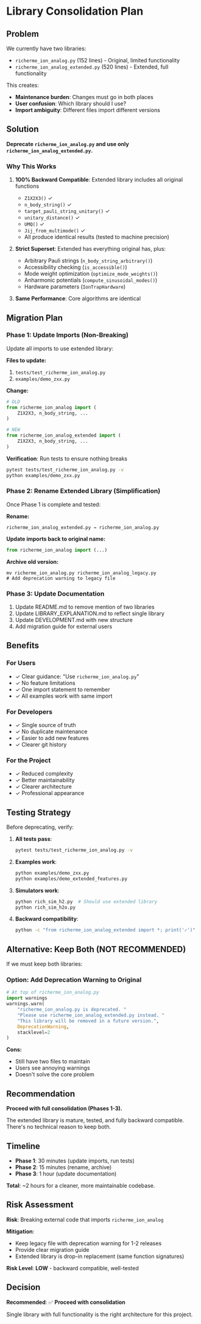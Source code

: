 # Library Consolidation Plan

## Problem

We currently have two libraries:
- `richerme_ion_analog.py` (152 lines) - Original, limited functionality
- `richerme_ion_analog_extended.py` (520 lines) - Extended, full functionality

This creates:
- **Maintenance burden**: Changes must go in both places
- **User confusion**: Which library should I use?
- **Import ambiguity**: Different files import different versions

## Solution

**Deprecate `richerme_ion_analog.py` and use only `richerme_ion_analog_extended.py`.**

### Why This Works

1. **100% Backward Compatible**: Extended library includes all original functions
   - `Z1X2X3()` ✓
   - `n_body_string()` ✓
   - `target_pauli_string_unitary()` ✓
   - `unitary_distance()` ✓
   - `UMQ()` ✓
   - `Jij_from_multimode()` ✓
   - All produce identical results (tested to machine precision)

2. **Strict Superset**: Extended has everything original has, plus:
   - Arbitrary Pauli strings (`n_body_string_arbitrary()`)
   - Accessibility checking (`is_accessible()`)
   - Mode weight optimization (`optimize_mode_weights()`)
   - Anharmonic potentials (`compute_sinusoidal_modes()`)
   - Hardware parameters (`IonTrapHardware`)

3. **Same Performance**: Core algorithms are identical

## Migration Plan

### Phase 1: Update Imports (Non-Breaking)

Update all imports to use extended library:

**Files to update:**
1. `tests/test_richerme_ion_analog.py`
2. `examples/demo_zxx.py`

**Change:**
```python
# OLD
from richerme_ion_analog import (
    Z1X2X3, n_body_string, ...
)

# NEW
from richerme_ion_analog_extended import (
    Z1X2X3, n_body_string, ...
)
```

**Verification**: Run tests to ensure nothing breaks
```bash
pytest tests/test_richerme_ion_analog.py -v
python examples/demo_zxx.py
```

### Phase 2: Rename Extended Library (Simplification)

Once Phase 1 is complete and tested:

**Rename:**
```
richerme_ion_analog_extended.py → richerme_ion_analog.py
```

**Update imports back to original name:**
```python
from richerme_ion_analog import (...)
```

**Archive old version:**
```
mv richerme_ion_analog.py richerme_ion_analog_legacy.py
# Add deprecation warning to legacy file
```

### Phase 3: Update Documentation

1. Update README.md to remove mention of two libraries
2. Update LIBRARY_EXPLANATION.md to reflect single library
3. Update DEVELOPMENT.md with new structure
4. Add migration guide for external users

## Benefits

### For Users
- ✓ Clear guidance: "Use `richerme_ion_analog.py`"
- ✓ No feature limitations
- ✓ One import statement to remember
- ✓ All examples work with same import

### For Developers
- ✓ Single source of truth
- ✓ No duplicate maintenance
- ✓ Easier to add new features
- ✓ Clearer git history

### For the Project
- ✓ Reduced complexity
- ✓ Better maintainability
- ✓ Clearer architecture
- ✓ Professional appearance

## Testing Strategy

Before deprecating, verify:

1. **All tests pass**:
   ```bash
   pytest tests/test_richerme_ion_analog.py -v
   ```

2. **Examples work**:
   ```bash
   python examples/demo_zxx.py
   python examples/demo_extended_features.py
   ```

3. **Simulators work**:
   ```bash
   python rich_sim_h2.py  # Should use extended library
   python rich_sim_h2o.py
   ```

4. **Backward compatibility**:
   ```bash
   python -c "from richerme_ion_analog_extended import *; print('✓')"
   ```

## Alternative: Keep Both (NOT RECOMMENDED)

If we must keep both libraries:

### Option: Add Deprecation Warning to Original

```python
# At top of richerme_ion_analog.py
import warnings
warnings.warn(
    "richerme_ion_analog.py is deprecated. "
    "Please use richerme_ion_analog_extended.py instead. "
    "This library will be removed in a future version.",
    DeprecationWarning,
    stacklevel=2
)
```

**Cons:**
- Still have two files to maintain
- Users see annoying warnings
- Doesn't solve the core problem

## Recommendation

**Proceed with full consolidation (Phases 1-3).**

The extended library is mature, tested, and fully backward compatible. There's no technical reason to keep both.

## Timeline

- **Phase 1**: 30 minutes (update imports, run tests)
- **Phase 2**: 15 minutes (rename, archive)
- **Phase 3**: 1 hour (update documentation)

**Total**: ~2 hours for a cleaner, more maintainable codebase.

## Risk Assessment

**Risk**: Breaking external code that imports `richerme_ion_analog`

**Mitigation**:
- Keep legacy file with deprecation warning for 1-2 releases
- Provide clear migration guide
- Extended library is drop-in replacement (same function signatures)

**Risk Level**: **LOW** - backward compatible, well-tested

## Decision

**Recommended**: ✅ **Proceed with consolidation**

Single library with full functionality is the right architecture for this project.
